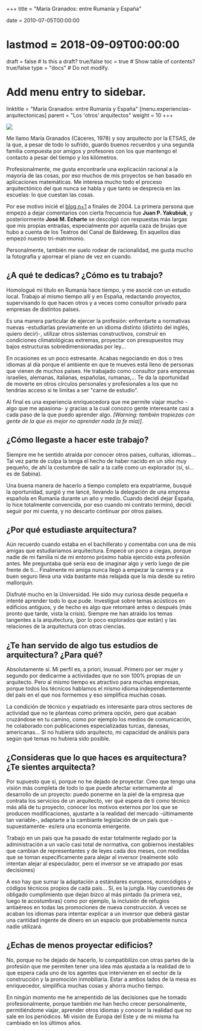 +++
title = "María Granados: entre Rumanía y España"

date = 2010-07-05T00:00:00
# lastmod = 2018-09-09T00:00:00

draft = false  # Is this a draft? true/false
toc = true  # Show table of contents? true/false
type = "docs"  # Do not modify.

# Add menu entry to sidebar.
linktitle = "María Granados: entre Rumanía y España"
[menu.experiencias-arquitectonicas]
  parent = "Los 'otros' arquitectos"
  weight = 10
+++

![](/img/post/otros-arquitectos/caratula_maria_granados-02.jpg)

Me llamo María Granados (Cáceres, 1978) y soy arquitecto por la ETSAS, de la que, a pesar de todo lo sufrido, guardo buenos recuerdos y una segunda familia compuesta por amigos y profesores con los que mantengo el contacto a pesar del tiempo y los kilómetros.

Profesionalmente, me gusta encontrarle una explicación racional a la mayoría de las cosas, por eso muchos de mis proyectos se han basado en aplicaciones matemáticas. Me interesa mucho todo el proceso arquitectónico del que nunca se habla y que tanto se desprecia en las escuelas: lo que cuestan las cosas.

Por ese motivo inicié el [blog n+1](http://nmas1.wordpress.com/) a finales de 2004. La primera persona que empezó a dejar comentarios con cierta frecuencia fue **Juan P. Yakubiuk**, y posteriormente **José M. Echarte** se descolgó con respuestas más largas que mis propias entradas, especialmente por aquella caza de brujas que hubo a cuenta de los Teatros del Canal de Baldeweg. En aquellos días empezó nuestro tri-matrimonio.

Personalmente, también me suelo rodear de racionalidad, me gusta mucho la fotografía y aporrear el piano de vez en cuando.

## ¿A qué te dedicas? ¿Cómo es tu trabajo?

Homologué mi título en Rumania hace tiempo, y me asocié con un estudio local. Trabajo al mismo tiempo allí y en España, redactando proyectos, supervisando lo que hacen otros y a veces como consultor privado para empresas de distintos países.

Es una manera particular de ejercer la profesión: enfrentarte a normativas nuevas -estudiarlas previamente en un idioma distinto (distinto del inglés, quiero decir)-, utilizar otros sistemas constructivos, construir en condiciones climatológicas extremas, proyectar con presupuestos muy bajos estructuras sobredimensionadas por ley...

En ocasiones es un poco estresante. Acabas negociando en dos o tres idiomas al día porque el ambiente en que te mueves está lleno de personas que vienen de muchos países. He trabajado como consultor para empresas israelíes, alemanas, italianas, españolas, rumanas,... Te da la oportunidad de moverte en otros círculos personales y profesionales a los que no tendrías acceso si te limitas a ser "carne de estudio".

Al final es una experiencia enriquecedora que me permite viajar mucho -algo que me apasiona- y gracias a la cual conozco gente interesante casi a cada paso de la que puedo aprender algo. *[Warning: también tropiezas con gente de la que es mejor no aprender nada (a fe mía)]*.

## ¿Cómo llegaste a hacer este trabajo?

Siempre me he sentido atraída por conocer otros países, culturas, idiomas... Tal vez parte de culpa la tenga el hecho de haber nacido en un sitio muy pequeño, de ahí la costumbre de salir a la calle como un explorador (sí, sí... es de Sabina).

Una buena manera de hacerlo a tiempo completo era expatriarme, busqué la oportunidad, surgió y me lancé, llevando la delegación de una empresa española en Rumania durante un año y medio. Cuando decidí dejar España, lo hice totalmente convencida, por eso cuando mi contrato terminó, decidí seguir por mi cuenta, y no descarto continuar por otros países.

## ¿Por qué estudiaste arquitectura?

Aún recuerdo cuando estaba en el bachillerato y comentaba con una de mis amigas que estudiaríamos arquitectura. Empecé un poco a ciegas, porque nadie de mi familia ni de mi entorno próximo había ejercido esta profesión antes. Me preguntaba qué sería eso de imaginar algo y verlo luego de pie frente de ti... Finalmente mi amiga nunca llegó a empezar la carrera y a buen seguro lleva una vida bastante más relajada que la mía desde su retiro mallorquín.

Disfruté mucho en la Universidad. He sido muy curiosa desde pequeña e intenté aprender todo lo que pude. Investigué sobre temas acústicos en edificios antiguos, y de hecho es algo que retomaré antes o después (más pronto que tarde, vista la crisis). Siempre me han atraído los temas tangentes a la arquitectura, (por lo poco explorados que están) y las relaciones de la arquitectura con otras ciencias.

## ¿Te han servido de algo tus estudios de arquitectura? ¿Para qué?

Absolutamente sí. Mi perfil es, a priori, inusual. Primero por ser mujer y segundo por dedicarme a actividades que no son 100% propias de un arquitecto. Pero al mismo tiempo es atractivo para muchas empresas, porque todos los técnicos hablamos el mismo idioma independientemente del país en el que nos formemos y eso simplifica muchas cosas.

La condición de técnico y expatriado es interesante para otros sectores de actividad que no te planteas como primera opción, pero que acaban cruzándose en tu camino, como por ejemplo los medios de comunicación, he colaborado con publicaciones especializadas  turcas, danesas, americanas... Si no hubiera sido arquitecto, mi capacidad de análisis para según qué temas no hubiera sido posible.

## ¿Consideras que lo que haces es arquitectura? ¿Te sientes arquitecta?

Por supuesto que sí, porque no he dejado de proyectar. Creo que tengo una visión más completa de todo lo que puede afectar externamente al desarrollo de un proyecto: puedo ponerme en la piel de la empresa que contrata los servicios de un arquitecto, ver qué espera de ti como técnico más allá de tu proyecto, conocer los motivos externos por los que se producen modificaciones, ajustarte a la realidad del mercado -últimamente tan variable-, adaptarte a la cambiante legislación de un país que -supuestamente- es/era una economía emergente.

Trabajo en un país que ha pasado de estar totalmente reglado por la administración a un vacío casi total de normativa, con gobiernos inestables que cambian de representantes y de leyes cada dos meses, con medidas que se toman específicamente para alejar al inversor (realmente sólo intentan alejar al especulador, pero el inversor se ve atrapado por esas decisiones)

A eso hay que sumar la adaptación a estándares europeos, eurocódigos y códigos técnicos propios de cada país...  Sí, es la jungla. Hay cuestiones de obligado cumplimiento que dejan bizco al más pintado (la primera vez, luego te acostumbras) como por ejemplo, la inclusión de refugios antiaéreos en todas las promociones de nueva construcción. A veces se acaban los idiomas para intentar explicar a un inversor que deberá gastar una cantidad ingente de dinero en un espacio que probablemente nunca nadie utilizará.

## ¿Echas de menos proyectar edificios?

No, porque no he dejado de hacerlo, lo compatibilizo con otras partes de la profesión que me permiten tener una idea más ajustada a la realidad de lo que espera cada uno de los agentes que intervienen en el sector de la construcción y la promoción inmobiliaria. Estar a ambos lados de la mesa es enriquecedor, simplifica muchas cosas y ahorra mucho tiempo.

En ningún momento me he arrepentido de las decisiones que he tomado profesionalmente, porque también me han hecho crecer personalmente, permitiéndome viajar, aprender otros idiomas y conocer la realidad que no sale en los periódicos. Mi visión de Europa del Este y de mi misma ha cambiado en los últimos años.
